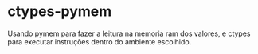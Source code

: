 # ctypes-pymem
Usando pymem para fazer a leitura na memoria ram dos valores, e ctypes para executar instruções dentro do ambiente escolhido.
